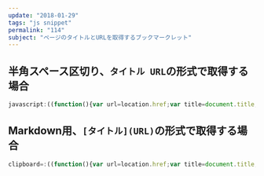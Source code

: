 ```yaml
---
update: "2018-01-29"
tags: "js snippet"
permalink: "114"
subject: "ページのタイトルとURLを取得するブックマークレット"
---
```


## 半角スペース区切り、```タイトル URL```の形式で取得する場合

```js
javascript:((function(){var url=location.href;var title=document.title;var linktext=''+title+' '+url+'';var x=prompt('',linktext);})())
```

## Markdown用、```[タイトル](URL)```の形式で取得する場合

```js
clipboard=:((function(){var url=location.href;var title=document.title;var linktext='['+title+']('+url+')';var x=prompt('',linktext);})())
```
